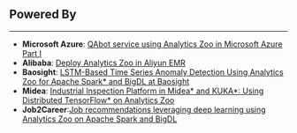 ## Powered By
---
* __Microsoft Azure__: [QAbot service using Analytics Zoo in Microsoft Azure Part I](https://www.azure.cn/zh-cn/blog/2018/09/12/Using-Intel-Analytics-Zoo-to-inject-AI-into-customer-service-platform_PartI) 
* __Alibaba__: [Deploy Analytics Zoo in Aliyun EMR](https://yq.aliyun.com/articles/638782) 
* __Baosight__: [LSTM-Based Time Series Anomaly Detection Using Analytics Zoo for Apache Spark* and BigDL at Baosight](https://software.intel.com/en-us/articles/lstm-based-time-series-anomaly-detection-using-analytics-zoo-for-apache-spark-and-bigdl)
* __Midea__: [Industrial Inspection Platform in Midea* and KUKA*: Using Distributed TensorFlow* on Analytics Zoo](https://software.intel.com/en-us/articles/industrial-inspection-platform-in-midea-and-kuka-using-distributed-tensorflow-on-analytics) 
* __Job2Career__:[Job recommendations leveraging deep learning using Analytics Zoo on Apache Spark and BigDL](https://conferences.oreilly.com/strata/strata-ny/public/schedule/detail/69113)
